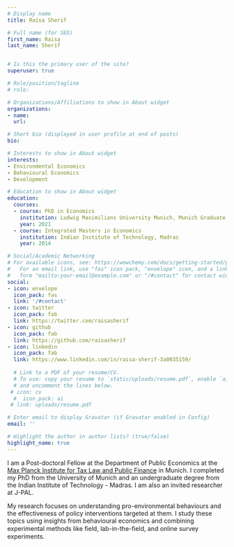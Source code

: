 ```yaml
---
# Display name
title: Raisa Sherif

# Full name (for SEO)
first_name: Raisa
last_name: Sherif


# Is this the primary user of the site?
superuser: true

# Role/position/tagline
# role: 

# Organizations/Affiliations to show in About widget
organizations:
- name: 
  url: 

# Short bio (displayed in user profile at end of posts)
bio: 

# Interests to show in About widget
interests:
- Environmental Economics
- Behavioural Economics
- Development 

# Education to show in About widget
education:
  courses:
  - course: PhD in Economics
    institution: Ludwig Maximilians University Munich, Munich Graduate School of Economics
    year: 2021
  - course: Integrated Masters in Economics
    institution: Indian Institute of Technology, Madras
    year: 2014

# Social/Academic Networking
# For available icons, see: https://wowchemy.com/docs/getting-started/page-builder/#icons
#   For an email link, use "fas" icon pack, "envelope" icon, and a link in the
#   form "mailto:your-email@example.com" or "/#contact" for contact widget.
social:
- icon: envelope
  icon_pack: fas
  link: '/#contact'
- icon: twitter
  icon_pack: fab
  link: https://twitter.com/raisasherif
- icon: github
  icon_pack: fab
  link: https://github.com/raisasherif
- icon: linkedin
  icon_pack: fab
  link: https://www.linkedin.com/in/raisa-sherif-3a0035159/
  
  # Link to a PDF of your resume/CV.
  # To use: copy your resume to `static/uploads/resume.pdf`, enable `ai` icons in `params.yaml`,
  # and uncomment the lines below.
 # icon: cv
  #  icon_pack: ai
 # link: uploads/resume.pdf

# Enter email to display Gravatar (if Gravatar enabled in Config)
email: ''

# Highlight the author in author lists? (true/false)
highlight_name: true
---
```


I am a Post-doctoral Fellow at the Department of Public Economics at the [Max Planck Institute for Tax Law and Public Finance](https://www.tax.mpg.de/en/) in Munich. I completed my PhD from the University of Munich and an undergraduate degree from the Indian Institute of Technology - Madras. I am also an invited researcher at J-PAL.

My research focuses on understanding pro-environmental behaviours and the effectiveness of policy interventions targeted at them. I study these topics using insights from behavioural economics and combining experimental methods like ﬁeld, lab-in-the-ﬁeld, and online survey experiments. 



